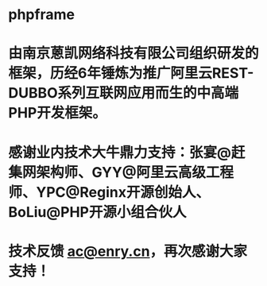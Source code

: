 # phpframe
# 由南京蒽凯网络科技有限公司组织研发的框架，历经6年锤炼为推广阿里云REST-DUBBO系列互联网应用而生的中高端PHP开发框架。
# 感谢业内技术大牛鼎力支持：张宴@赶集网架构师、GYY@阿里云高级工程师、YPC@Reginx开源创始人、BoLiu@PHP开源小组合伙人
# 技术反馈 ac@enry.cn，再次感谢大家支持！
